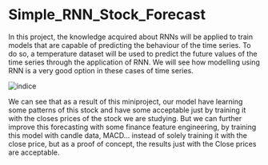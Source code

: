# Simple_RNN_Stock_Forecast
In this project, the knowledge acquired about RNNs will be applied to train models that are capable of predicting the behaviour of the time series. To do so, a temperature dataset will be used to predict the future values of the time series through the application of RNN. We will see how modelling using RNN is a very good option in these cases of time series.

![índice](https://user-images.githubusercontent.com/18196870/194301221-a941fae3-c298-4877-af53-b4f5436c0a89.png)

We can see that as a result of this miniproject, our model have learning some patterns of this stock and have some acceptable just by training it with the closes prices of the stock we are studying. But we can further improve this forecasting with some finance feature engineering, by training this model with candle data, MACD... instead of solely training it with the close price, but as a proof of concept, the results just with the Close prices are acceptable.
